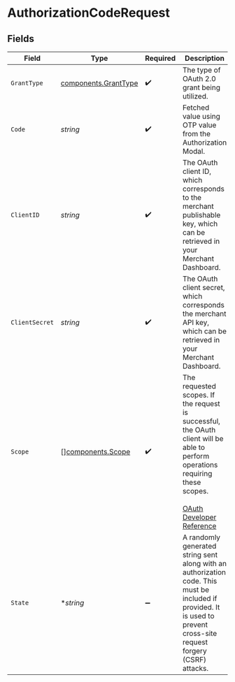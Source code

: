 # AuthorizationCodeRequest


## Fields

| Field                                                                                                                                                                                                                        | Type                                                                                                                                                                                                                         | Required                                                                                                                                                                                                                     | Description                                                                                                                                                                                                                  | Example                                                                                                                                                                                                                      |
| ---------------------------------------------------------------------------------------------------------------------------------------------------------------------------------------------------------------------------- | ---------------------------------------------------------------------------------------------------------------------------------------------------------------------------------------------------------------------------- | ---------------------------------------------------------------------------------------------------------------------------------------------------------------------------------------------------------------------------- | ---------------------------------------------------------------------------------------------------------------------------------------------------------------------------------------------------------------------------- | ---------------------------------------------------------------------------------------------------------------------------------------------------------------------------------------------------------------------------- |
| `GrantType`                                                                                                                                                                                                                  | [components.GrantType](../../models/components/granttype.md)                                                                                                                                                                 | :heavy_check_mark:                                                                                                                                                                                                           | The type of OAuth 2.0 grant being utilized.                                                                                                                                                                                  | authorization_code                                                                                                                                                                                                           |
| `Code`                                                                                                                                                                                                                       | *string*                                                                                                                                                                                                                     | :heavy_check_mark:                                                                                                                                                                                                           | Fetched value using OTP value from the Authorization Modal.                                                                                                                                                                  | 7GSjMRSHs6Ak7C_zvVW6P2IhZOHxMK7HZKW1fMX85ms                                                                                                                                                                                  |
| `ClientID`                                                                                                                                                                                                                   | *string*                                                                                                                                                                                                                     | :heavy_check_mark:                                                                                                                                                                                                           | The OAuth client ID, which corresponds to the merchant publishable key, which can be retrieved in your Merchant Dashboard.                                                                                                   | 8fd9diIy59sj.IraJdeIgmdsO.fd233434fg2c616cgo932aa6e1e4fc627a9385045gr395222a127gi93c595rg4                                                                                                                                   |
| `ClientSecret`                                                                                                                                                                                                               | *string*                                                                                                                                                                                                                     | :heavy_check_mark:                                                                                                                                                                                                           | The OAuth client secret, which corresponds the merchant API key, which can be retrieved in your Merchant Dashboard.                                                                                                          | 23ee7ec7301779eaff451d7c6f6cba322499e3c0ec752f800c72a8f99217e3a8                                                                                                                                                             |
| `Scope`                                                                                                                                                                                                                      | [][components.Scope](../../models/components/scope.md)                                                                                                                                                                       | :heavy_check_mark:                                                                                                                                                                                                           | The requested scopes. If the request is successful, the OAuth client will be able to perform operations requiring these scopes.<br/><br/>[OAuth Developer Reference](https://help.bolt.com/developers/references/bolt-oauth/#scopes) |                                                                                                                                                                                                                              |
| `State`                                                                                                                                                                                                                      | **string*                                                                                                                                                                                                                    | :heavy_minus_sign:                                                                                                                                                                                                           | A randomly generated string sent along with an authorization code. This must be included if provided. It is used to prevent cross-site request forgery (CSRF) attacks.                                                       | xyzABC123                                                                                                                                                                                                                    |